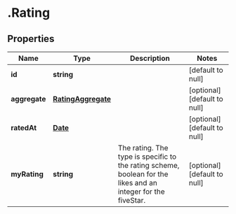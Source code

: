 # .Rating

## Properties
Name | Type | Description | Notes
------------ | ------------- | ------------- | -------------
**id** | **string** |  | [default to null]
**aggregate** | [**RatingAggregate**](RatingAggregate.md) |  | [optional] [default to null]
**ratedAt** | [**Date**](Date.md) |  | [optional] [default to null]
**myRating** | **string** | The rating. The type is specific to the rating scheme, boolean for the likes and an integer for the fiveStar. | [optional] [default to null]


